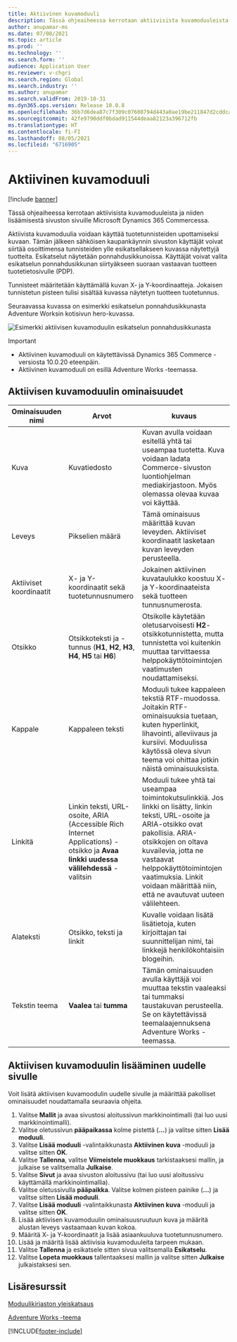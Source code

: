 ```yaml
---
title: Aktiivinen kuvamoduuli
description: Tässä ohjeaiheessa kerrotaan aktiivisista kuvamoduuleista ja niiden lisäämisestä sivuston sivuille Microsoft Dynamics 365 Commercessa.
author: anupamar-ms
ms.date: 07/08/2021
ms.topic: article
ms.prod: ''
ms.technology: ''
ms.search.form: ''
audience: Application User
ms.reviewer: v-chgri
ms.search.region: Global
ms.search.industry: ''
ms.author: anupamar
ms.search.validFrom: 2019-10-31
ms.dyn365.ops.version: Release 10.0.8
ms.openlocfilehash: 36b7d6dea87c7f309c07608794d443a0ae19be211847d2cddcad95f2d933a8db
ms.sourcegitcommit: 42fe9790ddf0bdad911544deaa82123a396712fb
ms.translationtype: HT
ms.contentlocale: fi-FI
ms.lasthandoff: 08/05/2021
ms.locfileid: "6716905"
---
```

# <a name="active-image-module"></a>Aktiivinen kuvamoduuli

[!include [banner](includes/banner.md)]

Tässä ohjeaiheessa kerrotaan aktiivisista kuvamoduuleista ja niiden lisäämisestä sivuston sivuille Microsoft Dynamics 365 Commercessa.

Aktiivista kuvamoduulia voidaan käyttää tuotetunnisteiden upottamiseksi kuvaan. Tämän jälkeen sähköisen kaupankäynnin sivuston käyttäjät voivat siirtää osoittimensa tunnisteiden ylle esikatsellakseen kuvassa näytettyjä tuotteita. Esikatselut näytetään ponnahdusikkunoissa. Käyttäjät voivat valita esikatselun ponnahdusikkunan siirtyäkseen suoraan vastaavan tuotteen tuotetietosivulle (PDP).

Tunnisteet määritetään käyttämällä kuvan X- ja Y-koordinaatteja. Jokaisen tunnistetun pisteen tulisi sisältää kuvassa näytetyn tuotteen tuotetunnus.

Seuraavassa kuvassa on esimerkki esikatselun ponnahdusikkunasta Adventure Worksin kotisivun hero-kuvassa.

![Esimerkki aktiivisen kuvamoduulin esikatselun ponnahdusikkunasta](./media/Active_image.PNG)

> [!IMPORTANT]
> - Aktiivinen kuvamoduuli on käytettävissä Dynamics 365 Commerce -versiosta 10.0.20 eteenpäin.
> - Aktiivinen kuvamoduuli on esillä Adventure Works -teemassa.

## <a name="active-image-module-properties"></a>Aktiivisen kuvamoduulin ominaisuudet

| Ominaisuuden nimi      | Arvot | kuvaus |
|--------------------|--------|-------------|
| Kuva              | Kuvatiedosto | Kuvan avulla voidaan esitellä yhtä tai useampaa tuotetta. Kuva voidaan ladata Commerce-sivuston luontiohjelman mediakirjastoon. Myös olemassa olevaa kuvaa voi käyttää. |
| Leveys              | Pikselien määrä | Tämä ominaisuus määrittää kuvan leveyden. Aktiiviset koordinaatit lasketaan kuvan leveyden perusteella.|
| Aktiiviset koordinaatit | X- ja Y-koordinaatit sekä tuotetunnusnumero | Jokainen aktiivinen kuvataulukko koostuu X- ja Y-koordinaateista sekä tuotteen tunnusnumerosta.|
| Otsikko            | Otsikkoteksti ja -tunnus (**H1**, **H2**, **H3**, **H4**, **H5** tai **H6**) | Otsikolle käytetään oletusarvoisesti **H2**-otsikkotunnistetta, mutta tunnistetta voi kuitenkin muuttaa tarvittaessa helppokäyttötoimintojen vaatimusten noudattamiseksi. |
| Kappale          | Kappaleen teksti | Moduuli tukee kappaleen tekstiä RTF-muodossa. Joitakin RTF-ominaisuuksia tuetaan, kuten hyperlinkit, lihavointi, alleviivaus ja kursiivi. Moduulissa käytössä oleva sivun teema voi ohittaa jotkin näistä ominaisuuksista. |
| Linkitä               | Linkin teksti, URL-osoite, ARIA (Accessible Rich Internet Applications) -otsikko ja **Avaa linkki uudessa välilehdessä** -valitsin | Moduuli tukee yhtä tai useampaa toimintokutsulinkkiä. Jos linkki on lisätty, linkin teksti, URL-osoite ja ARIA-otsikko ovat pakollisia. ARIA-otsikkojen on oltava kuvailevia, jotta ne vastaavat helppokäyttötoimintojen vaatimuksia. Linkit voidaan määrittää niin, että ne avautuvat uuteen välilehteen. |
| Alateksti           | Otsikko, teksti ja linkit | Kuvalle voidaan lisätä lisätietoja, kuten kirjoittajan tai suunnittelijan nimi, tai linkkejä henkilökohtaisiin blogeihin.|
| Tekstin teema         | **Vaalea** tai **tumma** | Tämän ominaisuuden avulla käyttäjä voi muuttaa tekstin vaaleaksi tai tummaksi taustakuvan perusteella. Se on käytettävissä teemalaajennuksena Adventure Works -teemassa. |

## <a name="add-an-active-image-module-to-a-new-page"></a>Aktiivisen kuvamoduulin lisääminen uudelle sivulle

Voit lisätä aktiivisen kuvamoodulin uudelle sivulle ja määrittää pakolliset ominaisuudet noudattamalla seuraavia ohjeita.

1. Valitse **Mallit** ja avaa sivustosi aloitussivun markkinointimalli (tai luo uusi markkinointimalli).
1. Valitse oletussivun **pääpaikassa** kolme pistettä (**...**) ja valitse sitten **Lisää moduuli**.
1. Valitse **Lisää moduuli** -valintaikkunasta **Aktiivinen kuva** -moduuli ja valitse sitten **OK**.
1. Valitse **Tallenna**, valitse **Viimeistele muokkaus** tarkistaaksesi mallin, ja julkaise se valitsemalla **Julkaise**.
1. Valitse **Sivut** ja avaa sivuston aloitussivu (tai luo uusi aloitussivu käyttämällä markkinointimallia).
1. Valitse oletussivulla **pääpaikka**. Valitse kolmen pisteen painike (**...**) ja valitse sitten **Lisää moduuli**.
1. Valitse **Lisää moduuli** -valintaikkunasta **Aktiivinen kuva** -moduuli ja valitse sitten **OK**.
1. Lisää aktiivisen kuvamoduulin ominaisuusruutuun kuva ja määritä alustan leveys vastaamaan kuvan kokoa.
1. Määritä X- ja Y-koordinaatit ja lisää asiaankuuluva tuotetunnusnumero.
1. Lisää ja määritä lisää aktiivisia kuvamoduuleita tarpeen mukaan.
1. Valitse **Tallenna** ja esikatsele sitten sivua valitsemalla **Esikatselu**.
1. Valitse **Lopeta muokkaus** tallentaaksesi mallin ja valitse sitten **Julkaise** julkaistaksesi sen.

## <a name="additional-resources"></a>Lisäresurssit

[Moduulikirjaston yleiskatsaus](starter-kit-overview.md)

[Adventure Works -teema](adventure-works-theme.md)

[!INCLUDE[footer-include](../includes/footer-banner.md)]
